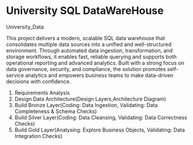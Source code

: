 # University SQL DataWareHouse
University_Data

This project delivers a modern, scalable SQL data warehouse that consolidates multiple data sources into a unified and well-structured environment. Through automated data ingestion, transformation, and storage workflows, it enables fast, reliable querying and supports both operational reporting and advanced analytics. Built with a strong focus on data governance, security, and compliance, the solution promotes self-service analytics and empowers business teams to make data-driven decisions with confidence.

1. Requirements Analysis
2. Design Data Architecture(Design Layers,Architecture Diagram)
3. Build Bronze Layer(Coding: Data Ingestion, Validating: Data Completeness & Schema Checks)
4. Build Silver Layer(Coding: Data Cleansing, Validating: Data Correctness Checks)
5. Build Gold Layer(Analysing: Explore Business Objects, Validating: Data Integration Checks)







